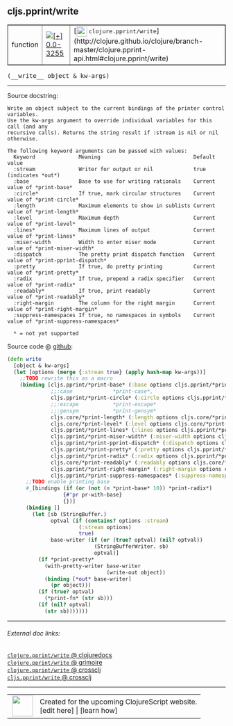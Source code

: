 ## cljs.pprint/write



 <table border="1">
<tr>
<td>function</td>
<td><a href="https://github.com/cljsinfo/cljs-api-docs/tree/0.0-3255"><img valign="middle" alt="[+] 0.0-3255" title="Added in 0.0-3255" src="https://img.shields.io/badge/+-0.0--3255-lightgrey.svg"></a> </td>
<td>
[<img height="24px" valign="middle" src="http://i.imgur.com/1GjPKvB.png"> <samp>clojure.pprint/write</samp>](http://clojure.github.io/clojure/branch-master/clojure.pprint-api.html#clojure.pprint/write)
</td>
</tr>
</table>


 <samp>
(__write__ object & kw-args)<br>
</samp>

---





Source docstring:

```
Write an object subject to the current bindings of the printer control variables.
Use the kw-args argument to override individual variables for this call (and any
recursive calls). Returns the string result if :stream is nil or nil otherwise.

The following keyword arguments can be passed with values:
  Keyword              Meaning                              Default value
  :stream              Writer for output or nil             true (indicates *out*)
  :base                Base to use for writing rationals    Current value of *print-base*
  :circle*             If true, mark circular structures    Current value of *print-circle*
  :length              Maximum elements to show in sublists Current value of *print-length*
  :level               Maximum depth                        Current value of *print-level*
  :lines*              Maximum lines of output              Current value of *print-lines*
  :miser-width         Width to enter miser mode            Current value of *print-miser-width*
  :dispatch            The pretty print dispatch function   Current value of *print-pprint-dispatch*
  :pretty              If true, do pretty printing          Current value of *print-pretty*
  :radix               If true, prepend a radix specifier   Current value of *print-radix*
  :readably*           If true, print readably              Current value of *print-readably*
  :right-margin        The column for the right margin      Current value of *print-right-margin*
  :suppress-namespaces If true, no namespaces in symbols    Current value of *print-suppress-namespaces*

  * = not yet supported

```


Source code @ [github](https://github.com/clojure/clojurescript/blob/r3264/src/main/cljs/cljs/pprint.cljs#L749-L810):

```clj
(defn write
  [object & kw-args]
  (let [options (merge {:stream true} (apply hash-map kw-args))]
    ;;TODO rewrite this as a macro
    (binding [cljs.pprint/*print-base* (:base options cljs.pprint/*print-base*)
              ;;:case             *print-case*,
              cljs.pprint/*print-circle* (:circle options cljs.pprint/*print-circle*)
              ;;:escape           *print-escape*
              ;;:gensym           *print-gensym*
              cljs.core/*print-length* (:length options cljs.core/*print-length*)
              cljs.core/*print-level* (:level options cljs.core/*print-level*)
              cljs.pprint/*print-lines* (:lines options cljs.pprint/*print-lines*)
              cljs.pprint/*print-miser-width* (:miser-width options cljs.pprint/*print-miser-width*)
              cljs.pprint/*print-pprint-dispatch* (:dispatch options cljs.pprint/*print-pprint-dispatch*)
              cljs.pprint/*print-pretty* (:pretty options cljs.pprint/*print-pretty*)
              cljs.pprint/*print-radix* (:radix options cljs.pprint/*print-radix*)
              cljs.core/*print-readably* (:readably options cljs.core/*print-readably*)
              cljs.pprint/*print-right-margin* (:right-margin options cljs.pprint/*print-right-margin*)
              cljs.pprint/*print-suppress-namespaces* (:suppress-namespaces options cljs.pprint/*print-suppress-namespaces*)]
      ;;TODO enable printing base
      #_[bindings (if (or (not (= *print-base* 10)) *print-radix*)
                  {#'pr pr-with-base}
                  {})]
      (binding []
        (let [sb (StringBuffer.)
              optval (if (contains? options :stream)
                       (:stream options)
                       true)
              base-writer (if (or (true? optval) (nil? optval))
                            (StringBufferWriter. sb)
                            optval)]
          (if *print-pretty*
            (with-pretty-writer base-writer
                                (write-out object))
            (binding [*out* base-writer]
              (pr object)))
          (if (true? optval)
            (*print-fn* (str sb)))
          (if (nil? optval)
            (str sb)))))))
```

<!--
Repo - tag - source tree - lines:

 <pre>
clojurescript @ r3264
└── src
    └── main
        └── cljs
            └── cljs
                └── <ins>[pprint.cljs:749-810](https://github.com/clojure/clojurescript/blob/r3264/src/main/cljs/cljs/pprint.cljs#L749-L810)</ins>
</pre>

-->

---



###### External doc links:

[`clojure.pprint/write` @ clojuredocs](http://clojuredocs.org/clojure.pprint/write)<br>
[`clojure.pprint/write` @ grimoire](http://conj.io/store/v1/org.clojure/clojure/1.7.0-beta3/clj/clojure.pprint/write/)<br>
[`clojure.pprint/write` @ crossclj](http://crossclj.info/fun/clojure.pprint/write.html)<br>
[`cljs.pprint/write` @ crossclj](http://crossclj.info/fun/cljs.pprint.cljs/write.html)<br>

---

 <table>
<tr><td>
<img valign="middle" align="right" width="48px" src="http://i.imgur.com/Hi20huC.png">
</td><td>
Created for the upcoming ClojureScript website.<br>
[edit here] | [learn how]
</td></tr></table>

[edit here]:https://github.com/cljsinfo/cljs-api-docs/blob/master/cljsdoc/cljs.pprint/write.cljsdoc
[learn how]:https://github.com/cljsinfo/cljs-api-docs/wiki/cljsdoc-files

<!--

This information was too distracting to show to readers, but I'll leave it
commented here since it is helpful to:

- pretty-print the data used to generate this document
- and show how to retrieve that data



The API data for this symbol:

```clj
{:ns "cljs.pprint",
 :name "write",
 :signature ["[object & kw-args]"],
 :history [["+" "0.0-3255"]],
 :type "function",
 :full-name-encode "cljs.pprint/write",
 :source {:code "(defn write\n  [object & kw-args]\n  (let [options (merge {:stream true} (apply hash-map kw-args))]\n    ;;TODO rewrite this as a macro\n    (binding [cljs.pprint/*print-base* (:base options cljs.pprint/*print-base*)\n              ;;:case             *print-case*,\n              cljs.pprint/*print-circle* (:circle options cljs.pprint/*print-circle*)\n              ;;:escape           *print-escape*\n              ;;:gensym           *print-gensym*\n              cljs.core/*print-length* (:length options cljs.core/*print-length*)\n              cljs.core/*print-level* (:level options cljs.core/*print-level*)\n              cljs.pprint/*print-lines* (:lines options cljs.pprint/*print-lines*)\n              cljs.pprint/*print-miser-width* (:miser-width options cljs.pprint/*print-miser-width*)\n              cljs.pprint/*print-pprint-dispatch* (:dispatch options cljs.pprint/*print-pprint-dispatch*)\n              cljs.pprint/*print-pretty* (:pretty options cljs.pprint/*print-pretty*)\n              cljs.pprint/*print-radix* (:radix options cljs.pprint/*print-radix*)\n              cljs.core/*print-readably* (:readably options cljs.core/*print-readably*)\n              cljs.pprint/*print-right-margin* (:right-margin options cljs.pprint/*print-right-margin*)\n              cljs.pprint/*print-suppress-namespaces* (:suppress-namespaces options cljs.pprint/*print-suppress-namespaces*)]\n      ;;TODO enable printing base\n      #_[bindings (if (or (not (= *print-base* 10)) *print-radix*)\n                  {#'pr pr-with-base}\n                  {})]\n      (binding []\n        (let [sb (StringBuffer.)\n              optval (if (contains? options :stream)\n                       (:stream options)\n                       true)\n              base-writer (if (or (true? optval) (nil? optval))\n                            (StringBufferWriter. sb)\n                            optval)]\n          (if *print-pretty*\n            (with-pretty-writer base-writer\n                                (write-out object))\n            (binding [*out* base-writer]\n              (pr object)))\n          (if (true? optval)\n            (*print-fn* (str sb)))\n          (if (nil? optval)\n            (str sb)))))))",
          :title "Source code",
          :repo "clojurescript",
          :tag "r3264",
          :filename "src/main/cljs/cljs/pprint.cljs",
          :lines [749 810]},
 :full-name "cljs.pprint/write",
 :clj-symbol "clojure.pprint/write",
 :docstring "Write an object subject to the current bindings of the printer control variables.\nUse the kw-args argument to override individual variables for this call (and any\nrecursive calls). Returns the string result if :stream is nil or nil otherwise.\n\nThe following keyword arguments can be passed with values:\n  Keyword              Meaning                              Default value\n  :stream              Writer for output or nil             true (indicates *out*)\n  :base                Base to use for writing rationals    Current value of *print-base*\n  :circle*             If true, mark circular structures    Current value of *print-circle*\n  :length              Maximum elements to show in sublists Current value of *print-length*\n  :level               Maximum depth                        Current value of *print-level*\n  :lines*              Maximum lines of output              Current value of *print-lines*\n  :miser-width         Width to enter miser mode            Current value of *print-miser-width*\n  :dispatch            The pretty print dispatch function   Current value of *print-pprint-dispatch*\n  :pretty              If true, do pretty printing          Current value of *print-pretty*\n  :radix               If true, prepend a radix specifier   Current value of *print-radix*\n  :readably*           If true, print readably              Current value of *print-readably*\n  :right-margin        The column for the right margin      Current value of *print-right-margin*\n  :suppress-namespaces If true, no namespaces in symbols    Current value of *print-suppress-namespaces*\n\n  * = not yet supported\n"}

```

Retrieve the API data for this symbol:

```clj
;; from Clojure REPL
(require '[clojure.edn :as edn])
(-> (slurp "https://raw.githubusercontent.com/cljsinfo/cljs-api-docs/catalog/cljs-api.edn")
    (edn/read-string)
    (get-in [:symbols "cljs.pprint/write"]))
```

-->
